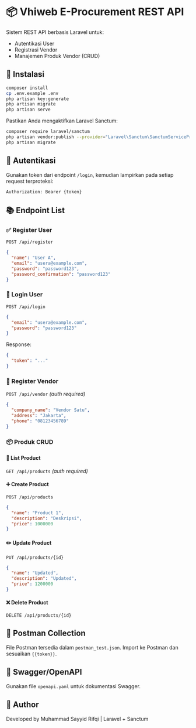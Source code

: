 # 📦 Vhiweb E-Procurement REST API

Sistem REST API berbasis Laravel untuk:

- Autentikasi User
- Registrasi Vendor
- Manajemen Produk Vendor (CRUD)

## 🚀 Instalasi

```bash
composer install
cp .env.example .env
php artisan key:generate
php artisan migrate
php artisan serve
```

Pastikan Anda mengaktifkan Laravel Sanctum:

```bash
composer require laravel/sanctum
php artisan vendor:publish --provider="Laravel\Sanctum\SanctumServiceProvider"
php artisan migrate
```

## 🔐 Autentikasi

Gunakan token dari endpoint `/login`, kemudian lampirkan pada setiap request terproteksi:

```http
Authorization: Bearer {token}
```

## 📚 Endpoint List

### ✅ Register User

`POST /api/register`

```json
{
  "name": "User A",
  "email": "usera@example.com",
  "password": "password123",
  "password_confirmation": "password123"
}
```

### 🔑 Login User

`POST /api/login`

```json
{
  "email": "usera@example.com",
  "password": "password123"
}
```

Response:

```json
{
  "token": "..."
}
```

### 🏢 Register Vendor

`POST /api/vendor` _(auth required)_

```json
{
  "company_name": "Vendor Satu",
  "address": "Jakarta",
  "phone": "08123456789"
}
```

### 📦 Produk CRUD

#### 📄 List Product

`GET /api/products` _(auth required)_

#### ➕ Create Product

`POST /api/products`

```json
{
  "name": "Product 1",
  "description": "Deskripsi",
  "price": 1000000
}
```

#### ✏️ Update Product

`PUT /api/products/{id}`

```json
{
  "name": "Updated",
  "description": "Updated",
  "price": 1200000
}
```

#### ❌ Delete Product

`DELETE /api/products/{id}`

## 🧪 Postman Collection

File Postman tersedia dalam `postman_test.json`. Import ke Postman dan sesuaikan `{{token}}`.

## 📘 Swagger/OpenAPI

Gunakan file `openapi.yaml` untuk dokumentasi Swagger.

## 🧑 Author

Developed by Muhammad Sayyid Rifqi | Laravel + Sanctum
